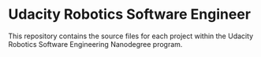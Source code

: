 # Udacity Robotics Software Engineer

This repository contains the source files for each project within the Udacity Robotics Software Engineering Nanodegree program.
